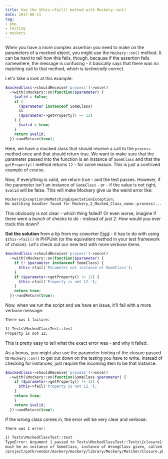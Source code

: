 ```yaml
---
title: Use the $this->fail() method with Mockery::on()
date: 2017-06-11
tag:
- php
- testing
- mockery
---
```

When you have a more complex assertion you need to make on the parameters of a mocked object, you might use the `Mockery::on()` method.  It can be hard to tell how this fails, though, because if the assertion fails somewhere, the message is confusing - it basically says that there was no matching call to that method, which is _technically_ correct.

<!--more-->

Let's take a look at this example:

```php
$mockedClass->shouldReceive('process')->once()
  ->with(\Mockery::on(function($parameter) {
    $valid = false;
    if (
      ($parameter instanceof SomeClass)
      &&
      ($parameter->getProperty() == 12)
    ) {
      $valid = true;
    }
    return $valid;
  })->andReturn(true);
```

Here, we have a mocked class that should receive a call to the `process` method once and that should return true.  We want to make sure that the parameter passed into the function is an instance of `SomeClass` and that the `getProperty()` method returns `12` - for some reason.  This is just a contrived example of course.

Now, if everything is valid, we return true - and the test passes.  However, if the parameter isn't an instance of `SomeClass` - or - if the value is not right, `$valid` will be false.  This will make Mockery give us the weird error like:

```txt
Mockery\Exception\NoMatchingExpectationException: 
No matching handler found for Mockery_2_Mocked_Class_name::process(...
```

This obviously is not clear - which thing failed?  Or even worse, imagine if there were a bunch of checks to do - instead of just 2. How would you ever track this down?

**Got the solution** from a tip from my coworker [Fred](https://github.com/fredjiles) - it has to do with using `$this->fail()` in PHPUnit (or the equivalent method in your test framework of choice).  Let's check out our new test with more verbose items.

```php
$mockedClass->shouldReceive('process')->once()
  ->with(\Mockery::on(function($parameter) {
    if (! $parameter instanceof SomeClass) {
      $this->fail('Parameter not instance of SomeClass');
    }
    if ($parameter->getProperty() != 12) {
      $this->fail('Property is not 12.');
    }
    return true;
  })->andReturn(true);
```

Now, when we run the script and we have an issue, it'll fail with a more verbose message:

```txt
There was 1 failure:

1) Tests\MockedClassTest::test
Property is not 12.
```

This is pretty easy to tell what the exact error was - and why it failed.

As a bonus, you might also use the parameter hinting of the closure passed to `Mockery::on()` to get cut down on the testing you have to write.  Instead of checking for instances, just require the incoming item to be that instance.

```php
$mockedClass->shouldReceive('process')->once()
  ->with(\Mockery::on(function(SomeClass $parameter) {
    if ($parameter->getProperty() != 12) {
      $this->fail('Property is not 12.');
    }
    return true;
    }
    return $valid;
  })->andReturn(true);
```

If the wrong class comes in, the error will be very clear and verbose:

```txt
There was 1 error:

1) Tests\MockedClassTest::test
TypeError: Argument 1 passed to Tests\MockedClassTest::Tests\{closure}() 
must be an instance of SomeClass, instance of WrongClass given, called in
/project/path/vendor/mockery/mockery/library/Mockery/Matcher/Closure.php on line 35
```
